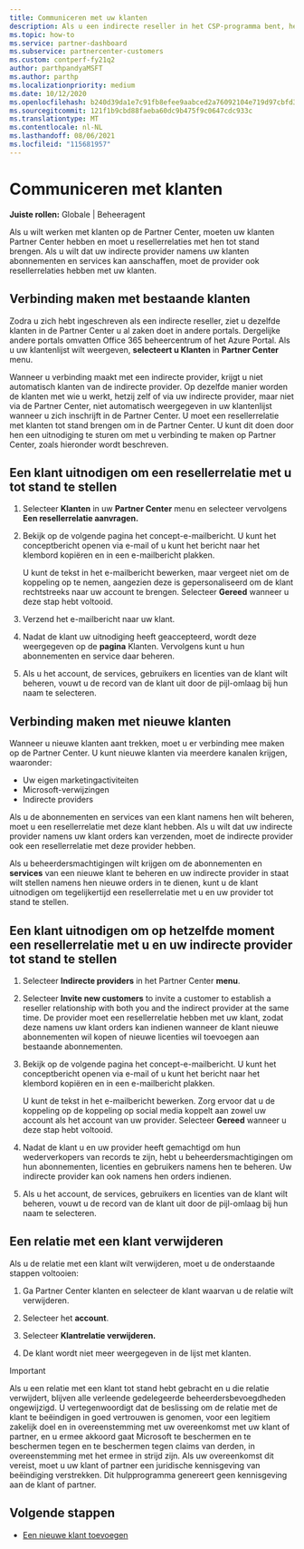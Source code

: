```yaml
---
title: Communiceren met uw klanten
description: Als u een indirecte reseller in het CSP-programma bent, helpt dit artikel u om verbinding te maken met uw nieuwe en bestaande klanten.
ms.topic: how-to
ms.service: partner-dashboard
ms.subservice: partnercenter-customers
ms.custom: contperf-fy21q2
author: parthpandyaMSFT
ms.author: parthp
ms.localizationpriority: medium
ms.date: 10/12/2020
ms.openlocfilehash: b240d39da1e7c91fb8efee9aabced2a76092104e719d97cbfd33a53f1ca567ee
ms.sourcegitcommit: 121f1b9cbd88faeba60dc9b475f9c0647cdc933c
ms.translationtype: MT
ms.contentlocale: nl-NL
ms.lasthandoff: 08/06/2021
ms.locfileid: "115681957"
---
```

# <a name="connect-with-customers"></a>Communiceren met klanten


**Juiste rollen:** Globale | Beheeragent


Als u wilt werken met klanten op de Partner Center, moeten uw klanten Partner Center hebben en moet u resellerrelaties met hen tot stand brengen. Als u wilt dat uw indirecte provider namens uw klanten abonnementen en services kan aanschaffen, moet de provider ook resellerrelaties hebben met uw klanten.

## <a name="connect-with-existing-customers"></a>Verbinding maken met bestaande klanten

Zodra u zich hebt ingeschreven als een indirecte reseller, ziet u dezelfde klanten in de Partner Center u al zaken doet in andere portals. Dergelijke andere portals omvatten Office 365 beheercentrum of het Azure Portal. Als u uw klantenlijst wilt weergeven, **selecteert u Klanten** in **Partner Center** menu.

Wanneer u verbinding maakt met een indirecte provider, krijgt u niet automatisch klanten van de indirecte provider. Op dezelfde manier worden de klanten met wie u werkt, hetzij zelf of via uw indirecte provider, maar niet via de Partner Center, niet automatisch weergegeven in uw klantenlijst wanneer u zich inschrijft in de Partner Center. U moet een resellerrelatie met klanten tot stand brengen om in de Partner Center.  U kunt dit doen door hen een uitnodiging te sturen om met u verbinding te maken op Partner Center, zoals hieronder wordt beschreven.

## <a name="invite-a-customer-to-establish-a-reseller-relationship-with-you"></a>Een klant uitnodigen om een resellerrelatie met u tot stand te stellen

1. Selecteer **Klanten** in uw **Partner Center** menu en selecteer vervolgens **Een resellerrelatie aanvragen.**

2. Bekijk op de volgende pagina het concept-e-mailbericht. U kunt het conceptbericht openen via e-mail of u kunt het bericht naar het klembord kopiëren en in een e-mailbericht plakken.

   U kunt de tekst in het e-mailbericht bewerken, maar vergeet niet om de koppeling op te nemen, aangezien deze is gepersonaliseerd om de klant rechtstreeks naar uw account te brengen. Selecteer **Gereed** wanneer u deze stap hebt voltooid.

3. Verzend het e-mailbericht naar uw klant.

4. Nadat de klant uw uitnodiging heeft geaccepteerd, wordt deze weergegeven op de **pagina** Klanten. Vervolgens kunt u hun abonnementen en service daar beheren.

5. Als u het account, de services, gebruikers en licenties van de klant wilt beheren, vouwt u de record van de klant uit door de pijl-omlaag bij hun naam te selecteren.

## <a name="connect-with-new-customers"></a>Verbinding maken met nieuwe klanten

Wanneer u nieuwe klanten aant trekken, moet u er verbinding mee maken op de Partner Center. U kunt nieuwe klanten via meerdere kanalen krijgen, waaronder:

- Uw eigen marketingactiviteiten
- Microsoft-verwijzingen
- Indirecte providers

Als u de abonnementen en services van een klant namens hen wilt beheren, moet u een resellerrelatie met deze klant hebben. Als u wilt dat uw indirecte provider namens uw klant orders kan verzenden, moet de indirecte provider ook een resellerrelatie met deze provider hebben.

Als u beheerdersmachtigingen wilt krijgen om de abonnementen en **services** van een nieuwe klant te beheren en uw indirecte provider in staat wilt stellen namens hen nieuwe orders in te dienen, kunt u de klant uitnodigen om tegelijkertijd een resellerrelatie met u en uw provider tot stand te stellen.

## <a name="invite-a-customer-to-establish-a-reseller-relationship-with-you-and-your-indirect-provider-at-the-same-time"></a>Een klant uitnodigen om op hetzelfde moment een resellerrelatie met u en uw indirecte provider tot stand te stellen

1. Selecteer **Indirecte providers** in het Partner Center **menu**.

2. Selecteer **Invite new customers** to invite a customer to establish a reseller relationship with both you and the indirect provider at the same time. De provider moet een resellerrelatie hebben met uw klant, zodat deze namens uw klant orders kan indienen wanneer de klant nieuwe abonnementen wil kopen of nieuwe licenties wil toevoegen aan bestaande abonnementen.

3. Bekijk op de volgende pagina het concept-e-mailbericht. U kunt het conceptbericht openen via e-mail of u kunt het bericht naar het klembord kopiëren en in een e-mailbericht plakken.

   U kunt de tekst in het e-mailbericht bewerken. Zorg ervoor dat u de koppeling op de koppeling op social media koppelt aan zowel uw account als het account van uw provider. Selecteer **Gereed** wanneer u deze stap hebt voltooid.

4. Nadat de klant u en uw provider heeft gemachtigd om hun wederverkopers van records te zijn, hebt u beheerdersmachtigingen om hun abonnementen, licenties en gebruikers namens hen te beheren. Uw indirecte provider kan ook namens hen orders indienen.

5. Als u het account, de services, gebruikers en licenties van de klant wilt beheren, vouwt u de record van de klant uit door de pijl-omlaag bij hun naam te selecteren.

## <a name="remove-a-relationship-with-a-customer"></a>Een relatie met een klant verwijderen

Als u de relatie met een klant wilt verwijderen, moet u de onderstaande stappen voltooien:

1.  Ga Partner Center klanten en  selecteer de klant waarvan u de relatie wilt verwijderen.

2.  Selecteer het **account**.

3.  Selecteer **Klantrelatie verwijderen.**

4.  De klant wordt niet meer weergegeven in de lijst met klanten.

>[!IMPORTANT]
>Als u een relatie met een klant tot stand hebt gebracht en u die relatie verwijdert, blijven alle verleende gedelegeerde beheerdersbevoegdheden ongewijzigd.
>U vertegenwoordigt dat de beslissing om de relatie met de klant te beëindigen in goed vertrouwen is genomen, voor een legitiem zakelijk doel en in overeenstemming met uw overeenkomst met uw klant of partner, en u ermee akkoord gaat Microsoft te beschermen en te beschermen tegen en te beschermen tegen claims van derden, in overeenstemming met het ermee in strijd zijn.
>Als uw overeenkomst dit vereist, moet u uw klant of partner een juridische kennisgeving van beëindiging verstrekken. Dit hulpprogramma genereert geen kennisgeving aan de klant of partner.

## <a name="next-steps"></a>Volgende stappen

- [Een nieuwe klant toevoegen](add-a-new-customer.md)
